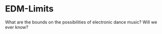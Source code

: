 # EDM-Limits
What are the bounds on the possibilities of electronic dance music?  Will we ever know?
